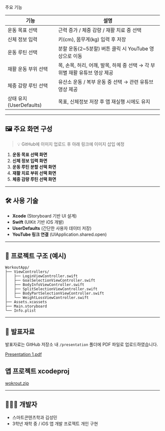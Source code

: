  주요 기능

| 기능                  | 설명                                              |
| ------------------- | ----------------------------------------------- |
| 운동 목표 선택            | 근력 증가 / 체중 감량 / 재활 치료 중 선택                      |
| 신체 정보 입력            | 키(cm), 몸무게(kg) 입력 후 저장                          |
| 운동 루틴 선택            | 분할 운동(2\~5분할) 버튼 클릭 시 YouTube 영상으로 이동           |
| 재활 운동 부위 선택         | 목, 손목, 허리, 어깨, 발목, 하체 중 선택 → 각 부위별 재활 유튜브 영상 제공 |
| 체중 감량 루틴 선택         | 유산소 운동 / 복부 운동 중 선택 → 관련 유튜브 영상 제공              |
| 상태 유지(UserDefaults) | 목표, 신체정보 저장 후 앱 재실행 시에도 유지                      |

---

## 🖼 주요 화면 구성

> 💡 GitHub에 이미지 업로드 후 아래 링크에 이미지 삽입 예정

1. **운동 목표 선택 화면**
2. **신체 정보 입력 화면**
3. **운동 루틴 분할 선택 화면**
4. **재활 치료 부위 선택 화면**
5. **체중 감량 루틴 선택 화면**

---

## 🛠 사용 기술

- **Xcode** (Storyboard 기반 UI 설계)
- **Swift** (UIKit 기반 iOS 개발)
- **UserDefaults** (간단한 사용자 데이터 저장)
- **YouTube 링크 연결** (UIApplication.shared.open)

---

## 📂 프로젝트 구조 (예시)

```
WorkoutApp/
├── ViewControllers/
│   ├── LoginViewController.swift
│   ├── GoalSelectionViewController.swift
│   ├── BodyInfoViewController.swift
│   ├── SplitSelectionViewController.swift
│   ├── BodyPartSelectionViewController.swift
│   └── WeightLossViewController.swift
├── Assets.xcassets
├── Main.storyboard
└── Info.plist
```

---
## 📢 발표자료

발표자료는 GitHub 저장소 내 `/presentation` 폴더에 PDF 파일로 업로드하였습니다.

>
[Presentation 1.pdf](https://github.com/user-attachments/files/20805432/Presentation.1.pdf)
## 앱 프로젝트 xcodeproj
[wokrout.zip](https://github.com/user-attachments/files/20810005/wokrout.zip)

---

## 🙋🏻‍♂️ 개발자

- 스마트콘텐츠학과 김성민
- 3학년 재학 중 / iOS 앱 개발 프로젝트 개인 구현


